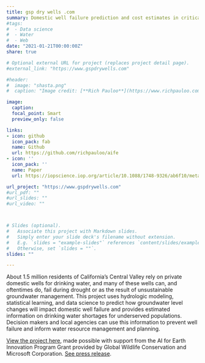 ```yaml
---
title: gsp dry wells .com
summary: Domestic well failure prediction and cost estimates in critically overdrafted basins.
#tags: 
#  - Data science
#  - Water
#  - Web
date: "2021-01-21T00:00:00Z"
share: true

# Optional external URL for project (replaces project detail page).
#external_link: "https://www.gspdrywells.com"

#header:
#  image: "shasta.png"
#  caption: "Image credit: [**Rich Pauloo**](https://www.richpauloo.com/)"

image: 
  caption: 
  focal_point: Smart
  preview_only: false

links:
- icon: github
  icon_pack: fab
  name: Github
  url: https://github.com/richpauloo/aife
- icon: ''
  icon_pack: ''
  name: Paper
  url: https://iopscience.iop.org/article/10.1088/1748-9326/ab6f10/meta

url_project: "https://www.gspdrywells.com"
#url_pdf: ""
#url_slides: ""
#url_video: ""



# Slides (optional).
#   Associate this project with Markdown slides.
#   Simply enter your slide deck's filename without extension.
#   E.g. `slides = "example-slides"` references `content/slides/example-slides.md`.
#   Otherwise, set `slides = ""`.
slides: ""

---
```


About 1.5 million residents of California’s Central Valley rely on private domestic wells for drinking water, and many of these wells can, and oftentimes do, fail during drought or as the result of unsustainable groundwater management. This project uses hydrologic modeling, statistical learning, and data science to predict how groundwater level changes will impact domestic well failure and provides estimated information on drinking water shortages for underserved populations. Decision makers and local agencies can use this information to prevent well failure and inform water resource management and planning. 

<a href = "https://www.gspdrywells.com" target = "_blank">View the project here</a>, made possible with support from the AI for Earth Innovation Program Grant provided by Global Wildlife Conservation and Microsoft Corporation. <a href = "https://www.globalwildlife.org/press/winners-of-ai-for-earth-innovation-grants-poised-to-address-urgent-environmental-challenges-with-creative-use-of-technology/" target = "_blank">See press release</a>.
